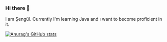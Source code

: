 ### Hi there 👋

I am Şengül. Currently I'm learning Java and ı want to become proficient in it.

[![Anurag's GitHub stats](https://github-readme-stats.vercel.app/api?username=sengulkaya)](https://github.com/anuraghazra/github-readme-stats)


